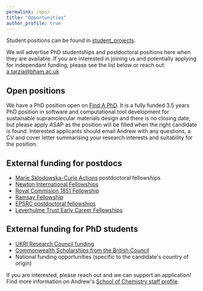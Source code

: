 ```yaml
---
permalink: /ops/
title: "Opportunities"
author_profile: true
---
```


Student positions can be found in [student_projects](/student_projects).

We will advertise PhD studentships and postdoctoral positions here when they are available. If you are interested in joining us and potentially applying for independant funding, please see the list below or reach out: a.tarzia@bham.ac.uk

## Open positions

We have a PhD position open on [Find A PhD](https://www.findaphd.com/phds/project/computational-design-of-adaptable-supramolecular-materials/?p187266). 
It is a fully funded 3.5 years PhD position in software and computational tool development for sustainable supramolecular materials design and there is no closing date, but please apply ASAP as the position will be filled when the right candidate is found. Interested applicants should email Andrew with any questions, a CV and cover letter summarising your research interests and suitability for the position.

## External funding for postdocs

- [Marie Sklodowska-Curie Actions](https://marie-sklodowska-curie-actions.ec.europa.eu) postdoctoral fellowships
- [Newton International Fellowships](https://royalsociety.org/grants/newton-international/)
- [Royal Commision 1851 Fellowship](https://royalcommission1851.org/fellowships/research-fellowships)
- [Ramsay Fellowship](https://www.soci.org/awards/scholarships-and-fellowships/ramsay-fellowship)
- [EPSRC postdoctoral fellowships](https://www.ukri.org/opportunity/epsrc-post-doctoral-fellowships-dec-2023-responsive-mode/)
- [Leverhulme Trust Early Career Fellowships](https://www.leverhulme.ac.uk/early-career-fellowships)

## External funding for PhD students

- [UKRI Research Council funding](https://www.prospects.ac.uk/postgraduate-study/funding-postgraduate-study/research-council-funding/)
- [Commonwealth Scholarships from the British Council](https://study-uk.britishcouncil.org/scholarships-funding/commonwealth-scholarships)
- National funding opportunities (specific to the candidate's country of origin)


If you are interested, please reach out and we can support an application!
Find more information on Andrew's [School of Chemistry staff profile](https://www.birmingham.ac.uk/staff/profiles/chemistry/dr-andrew-tarzia).
